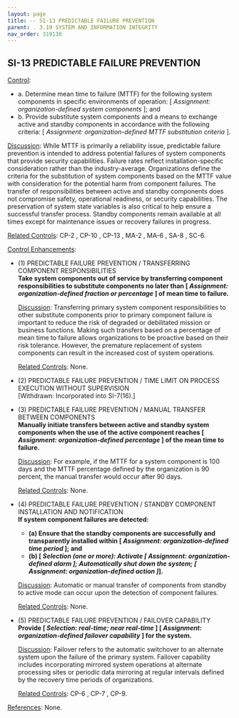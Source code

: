 ```yaml
---
layout: page
title: -- SI-13 PREDICTABLE FAILURE PREVENTION 
parent: . 3.19 SYSTEM AND INFORMATION INTEGRITY 
nav_order: 319130 
---
```


## SI-13 PREDICTABLE FAILURE PREVENTION

<ins>Control</ins>:
   
* a. Determine mean time to failure (MTTF) for the following system components in specific environments of operation: [ _Assignment: organization-defined system components_ ]; and
* b. Provide substitute system components and a means to exchange active and standby components in accordance with the following criteria: [ _Assignment: organization-defined MTTF substitution criteria_ ].
   
<ins>Discussion</ins>: While MTTF is primarily a reliability issue, predictable failure prevention is intended to address potential failures of system components that provide security capabilities. Failure rates reflect installation-specific consideration rather than the industry-average. Organizations define the criteria for the substitution of system components based on the MTTF value with consideration for the potential harm from component failures. The transfer of responsibilities between active and standby components does not compromise safety, operational readiness, or security capabilities. The preservation of system state variables is also critical to help ensure a successful transfer process. Standby components remain available at all times except for maintenance issues or recovery failures in progress.

<ins>Related Controls</ins>: CP-2 , CP-10 , CP-13 , MA-2 , MA-6 , SA-8 , SC-6.
   
   
<ins>Control Enhancements</ins>:
   
* (1) PREDICTABLE FAILURE PREVENTION / TRANSFERRING COMPONENT RESPONSIBILITIES<br>
**Take system components out of service by transferring component responsibilities to substitute components no later than [ _Assignment: organization-defined fraction or percentage_ ] of mean time to failure.**

    <ins>Discussion</ins>: Transferring primary system component responsibilities to other substitute components prior to primary component failure is important to reduce the risk of degraded or debilitated mission or business functions. Making such transfers based on a percentage of mean time to failure allows organizations to be proactive based on their risk tolerance. However, the premature replacement of system components can result in the increased cost of system operations.

    <ins>Related Controls</ins>: None.
   
* (2) PREDICTABLE FAILURE PREVENTION / TIME LIMIT ON PROCESS EXECUTION WITHOUT SUPERVISION<br>
[Withdrawn: Incorporated into SI-7(16).]
   
* (3) PREDICTABLE FAILURE PREVENTION / MANUAL TRANSFER BETWEEN COMPONENTS<br>
**Manually initiate transfers between active and standby system components when the use of the active component reaches [ _Assignment: organization-defined percentage_ ] of the mean time to failure.**

    <ins>Discussion</ins>: For example, if the MTTF for a system component is 100 days and the MTTF percentage defined by the organization is 90 percent, the manual transfer would occur after 90 days.

    <ins>Related Controls</ins>: None.
   
* (4) PREDICTABLE FAILURE PREVENTION / STANDBY COMPONENT INSTALLATION AND NOTIFICATION<br>
**If system component failures are detected:**
    * **(a) Ensure that the standby components are successfully and transparently installed within [ _Assignment: organization-defined time period_ ]; and**
    * **(b) [ _Selection (one or more): Activate [ Assignment: organization-defined alarm ]; Automatically shut down the system; [ Assignment: organization-defined action ]_].**

    <ins>Discussion</ins>: Automatic or manual transfer of components from standby to active mode can occur upon the detection of component failures.

    <ins>Related Controls</ins>: None.
   
* (5) PREDICTABLE FAILURE PREVENTION / FAILOVER CAPABILITY<br>
**Provide [ _Selection: real-time; near real-time_ ] [ _Assignment: organization-defined failover capability_ ] for the system.**

    <ins>Discussion</ins>: Failover refers to the automatic switchover to an alternate system upon the failure of the primary system. Failover capability includes incorporating mirrored system operations at alternate processing sites or periodic data mirroring at regular intervals defined by the recovery time periods of organizations.

    <ins>Related Controls</ins>: CP-6 , CP-7 , CP-9.

<ins>References</ins>: None.
